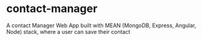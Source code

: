 # contact-manager
A contact Manager Web App built with MEAN (MongoDB, Express, Angular, Node) stack, where a user can save their contact
